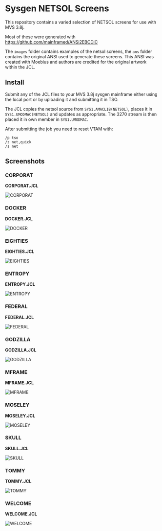 # Sysgen NETSOL Screens

This repository contains a varied selection of NETSOL screens for use with MVS 3.8j.

Most of these were generated with https://github.com/mainframed/ANSi2EBCDiC

The `images` folder contains examples of the netsol screens, the `ans` folder contains the original ANSI used to generate these screens. This ANSI was created with Moebius and authors are credited for the original artwork within the JCL.

## Install

Submit any of the JCL files to your MVS 3.8j sysgen mainframe either using the local port or by uploading it and submitting it in TSO.

The JCL copies the netsol source from `SYS1.AMACLIB(NETSOL)`, places it in `SYS1.UMODMAC(NETSOL)` and updates as appropriate. The 3270 stream is then placed it in own member in `SYS1.UMODMAC`.

After submitting the job you need to reset VTAM with:

```
/p tso
/z net,quick
/s net
```

## Screenshots

### CORPORAT

**CORPORAT.JCL**

![CORPORAT](images/CORPORAT.png)

### DOCKER

**DOCKER.JCL**

![DOCKER](images/DOCKER.png)

### EIGHTIES

**EIGHTIES.JCL**

![EIGHTIES](images/EIGHTIES.png)

### ENTROPY

**ENTROPY.JCL**

![ENTROPY](images/ENTROPY.png)

### FEDERAL

**FEDERAL.JCL**

![FEDERAL](images/FEDERAL.png)

### GODZILLA

**GODZILLA.JCL**

![GODZILLA](images/GODZILLA.png)

### MFRAME

**MFRAME.JCL**

![MFRAME](images/MFRAME.png)

### MOSELEY

**MOSELEY.JCL**

![MOSELEY](images/MOSELEY.png)

### SKULL

**SKULL.JCL**

![SKULL](images/SKULL.png)

### TOMMY

**TOMMY.JCL**

![TOMMY](images/TOMMY.png)

### WELCOME

**WELCOME.JCL**

![WELCOME](images/WELCOME.png)